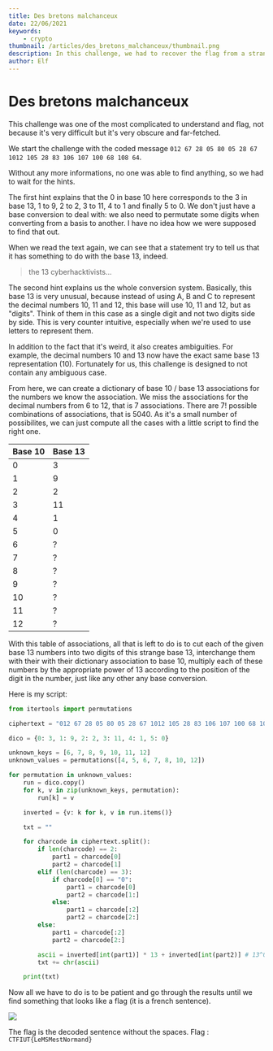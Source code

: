 ```yaml
---
title: Des bretons malchanceux
date: 22/06/2021
keywords:
    - crypto
thumbnail: /articles/des_bretons_malchanceux/thumbnail.png
description: In this challenge, we had to recover the flag from a strange sequence of numbers encoded with a weird custom base 13 and a few permutations.
author: Elf
---
```


# Des bretons malchanceux

This challenge was one of the most complicated to understand and flag, not because it's very difficult but it's very obscure and far-fetched.

We start the challenge with the coded message `012 67 28 05 80 05 28 67 1012 105 28 83 106 107 100 68 108 64`.

Without any more informations, no one was able to find anything, so we had to wait for the hints.

The first hint explains that the 0 in base 10 here corresponds to the 3 in base 13, 1 to 9, 2 to 2, 3 to 11, 4 to 1 and finally 5 to 0. We don't just have a base conversion to deal with: we also need to permutate some digits when converting from a basis to another. I have no idea how we were supposed to find that out.

When we read the text again, we can see that a statement try to tell us that it has something to do with the base 13, indeed.

> the 13 cyberhacktivists...

The second hint explains us the whole conversion system. Basically, this base 13 is very unusual, because instead of using A, B and C to represent the decimal numbers 10, 11 and 12, this base will use 10, 11 and 12, but as "digits". Think of them in this case as a single digit and not two digits side by side. This is very counter intuitive, especially when we're used to use letters to represent them.

In addition to the fact that it's weird, it also creates ambiguities. For example, the decimal numbers 10 and 13 now have the exact same base 13 representation (10). Fortunately for us, this challenge is designed to not contain any ambiguous case.

From here, we can create a dictionary of base 10 / base 13 associations for the numbers we know the association. We miss the associations for the decimal numbers from 6 to 12, that is 7 associations. There are 7! possible combinations of associations, that is 5040. As it's a small number of possibilites, we can just compute all the cases with a little script to find the right one.

| Base 10 | Base 13 |
|---------|---------|
| 0       | 3       |
| 1       | 9       |
| 2       | 2       |
| 3       | 11      |
| 4       | 1       |
| 5       | 0       |
| 6       | ?       |
| 7       | ?       |
| 8       | ?       |
| 9       | ?       |
| 10      | ?       |
| 11      | ?       |
| 12      | ?       |

With this table of associations, all that is left to do is to cut each of the given base 13 numbers into two digits of this strange base 13, interchange them with their with their dictionary association to base 10, multiply each of these numbers by the appropriate power of 13 according to the position of the digit in the number, just like any other any base conversion.

Here is my script:

```python
from itertools import permutations

ciphertext = "012 67 28 05 80 05 28 67 1012 105 28 83 106 107 100 68 108 64"

dico = {0: 3, 1: 9, 2: 2, 3: 11, 4: 1, 5: 0}

unknown_keys = [6, 7, 8, 9, 10, 11, 12]
unknown_values = permutations([4, 5, 6, 7, 8, 10, 12])

for permutation in unknown_values:
    run = dico.copy()
    for k, v in zip(unknown_keys, permutation):
        run[k] = v

    inverted = {v: k for k, v in run.items()}

    txt = ""

    for charcode in ciphertext.split():
        if len(charcode) == 2:
            part1 = charcode[0]
            part2 = charcode[1]
        elif (len(charcode) == 3):
            if charcode[0] == "0":
                part1 = charcode[0]
                part2 = charcode[1:]
            else:
                part1 = charcode[:2]
                part2 = charcode[2:]
        else:
            part1 = charcode[:2]
            part2 = charcode[2:]

        ascii = inverted[int(part1)] * 13 + inverted[int(part2)] # 13^0 = 1, no need to add it
        txt += chr(ascii)

    print(txt)
```

Now all we have to do is to be patient and go through the results until we find something that looks like a flag (it is a french sentence).

![](/articles/des_bretons_malchanceux/flag.png)

The flag is the decoded sentence without the spaces. Flag : `CTFIUT{LeMSMestNormand}`